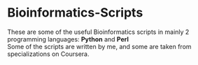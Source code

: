 # Bioinformatics-Scripts
These are some of the useful Bioinformatics scripts in mainly 2 programming languages: **Python** and **Perl**
<br/>
Some of the scripts are written by me, and some are taken from specializations on Coursera.
